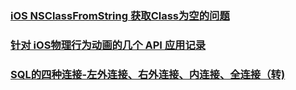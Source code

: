 ### [iOS NSClassFromString 获取Class为空的问题](https://github.com/vicxxc/issues/issues/1)

### [针对 iOS物理行为动画的几个 API 应用记录](https://github.com/vicxxc/issues/issues/2)

### [SQL的四种连接-左外连接、右外连接、内连接、全连接（转)](https://github.com/vicxxc/issues/issues/3)

